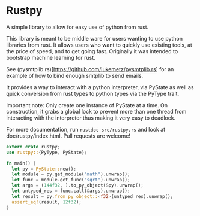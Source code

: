 Rustpy
=====

A simple library to allow for easy use of python from rust.

This library is meant to be middle ware for users wanting to use
python libraries from rust. It allows users who want to quickly use existing
tools, at the price of speed, and to get going fast.
Originally it was intended to bootstrap machine learning for rust.

See (pysmtplib.rs)[https://github.com/lukemetz/pysmtplib.rs] for an
example of how to bind enough smtplib to send emails.

It provides a way to interact
with a python interpreter, via PyState as well as quick conversion
from rust types to python types via the PyType trait.

Important note: Only create one instance of PyState at a time.
On construction, it grabs a global lock to prevent more than one thread from
interacting with the interpreter thus making it very easy to deadlock.

For more documentation, run `rustdoc src/rustpy.rs` and look at
doc/rustpy/index.html. Pull requests are welcome!


```rust
extern crate rustpy;
use rustpy::{PyType, PyState};

fn main() {
  let py = PyState::new();
  let module = py.get_module("math").unwrap();
  let func = module.get_func("sqrt").unwrap();
  let args = (144f32, ).to_py_object(&py).unwrap();
  let untyped_res = func.call(&args).unwrap();
  let result = py.from_py_object::<f32>(untyped_res).unwrap();
  assert_eq!(result, 12f32);
}
```
